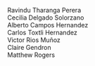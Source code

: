 Ravindu Tharanga Perera <br>
Cecilia Delgado Solorzano <br>
Alberto Campos Hernandez <br>
Carlos Toxtli Hernandez <br>
Victor Rios Muñoz <br>
Claire Gendron <br>
Matthew Rogers <br>
